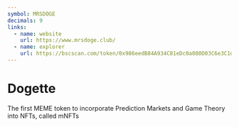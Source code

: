 ```yaml
---
symbol: MRSDOGE
decimals: 9
links:
  - name: website
    url: https://www.mrsdoge.club/
  - name: explorer
    url: https://bscscan.com/token/0x986eedB84A934C81eDc0a080D03C6e3C1d7A8399
---
```


# Dogette

The first MEME token to incorporate Prediction Markets and Game Theory into NFTs, called mNFTs
